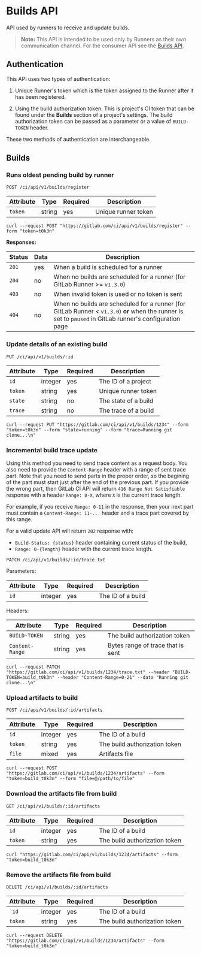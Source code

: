 # Builds API

API used by runners to receive and update builds.

>**Note:**
This API is intended to be used only by Runners as their own
communication channel. For the consumer API see the
[Builds API](../builds.md).

## Authentication

This API uses two types of authentication:

1. Unique Runner's token which is the token assigned to the Runner after it
   has been registered.

2. Using the build authorization token.
   This is project's CI token that can be found under the **Builds** section of
   a project's settings. The build authorization token can be passed as a
   parameter or a value of `BUILD-TOKEN` header.

These two methods of authentication are interchangeable.

## Builds

### Runs oldest pending build by runner

```
POST /ci/api/v1/builds/register
```

| Attribute | Type    | Required | Description         |
|-----------|---------|----------|---------------------|
| `token`   | string  | yes      | Unique runner token |


```
curl --request POST "https://gitlab.com/ci/api/v1/builds/register" --form "token=t0k3n"
```

**Responses:**

| Status | Data |Description                                                                |
|--------|------|---------------------------------------------------------------------------|
| `201`  | yes  | When a build is scheduled for a runner                                    |
| `204`  | no   | When no builds are scheduled for a runner (for GitLab Runner >= `v1.3.0`) |
| `403`  | no   | When invalid token is used or no token is sent                            |
| `404`  | no   | When no builds are scheduled for a runner (for GitLab Runner < `v1.3.0`) **or** when the runner is set to `paused` in GitLab runner's configuration page |

### Update details of an existing build

```
PUT /ci/api/v1/builds/:id
```

| Attribute | Type    | Required | Description          |
|-----------|---------|----------|----------------------|
| `id`      | integer | yes      | The ID of a project  |
| `token`   | string  | yes      | Unique runner token  |
| `state`   | string  | no       | The state of a build |
| `trace`   | string  | no       | The trace of a build |

```
curl --request PUT "https://gitlab.com/ci/api/v1/builds/1234" --form "token=t0k3n" --form "state=running" --form "trace=Running git clone...\n"
```

### Incremental build trace update

Using this method you need to send trace content as a request body. You also need to provide the `Content-Range` header
with a range of sent trace part. Note that you need to send parts in the proper order, so the begining of the part
must start just after the end of the previous part. If you provide the wrong part, then GitLab CI API will return `416
Range Not Satisfiable` response with a header `Range: 0-X`, where `X` is the current trace length.

For example, if you receive `Range: 0-11` in the response, then your next part must contain a `Content-Range: 11-...`
header and a trace part covered by this range.

For a valid update API will return `202` response with:
* `Build-Status: {status}` header containing current status of the build,
* `Range: 0-{length}` header with the current trace length.

```
PATCH /ci/api/v1/builds/:id/trace.txt
```

Parameters:

| Attribute | Type    | Required | Description          |
|-----------|---------|----------|----------------------|
| `id`      | integer | yes      | The ID of a build    |

Headers:

| Attribute       | Type    | Required | Description                       |
|-----------------|---------|----------|-----------------------------------|
| `BUILD-TOKEN`   | string  | yes      | The build authorization token     |
| `Content-Range` | string  | yes      | Bytes range of trace that is sent |

```
curl --request PATCH "https://gitlab.com/ci/api/v1/builds/1234/trace.txt" --header "BUILD-TOKEN=build_t0k3n" --header "Content-Range=0-21" --data "Running git clone...\n"
```


### Upload artifacts to build

```
POST /ci/api/v1/builds/:id/artifacts
```

| Attribute | Type    | Required | Description                   |
|-----------|---------|----------|-------------------------------|
| `id`      | integer | yes      | The ID of a build             |
| `token`   | string  | yes      | The build authorization token |
| `file`    | mixed   | yes      | Artifacts file                |

```
curl --request POST "https://gitlab.com/ci/api/v1/builds/1234/artifacts" --form "token=build_t0k3n" --form "file=@/path/to/file"
```

### Download the artifacts file from build

```
GET /ci/api/v1/builds/:id/artifacts
```

| Attribute | Type    | Required | Description                   |
|-----------|---------|----------|-------------------------------|
| `id`      | integer | yes      | The ID of a build             |
| `token`   | string  | yes      | The build authorization token |

```
curl "https://gitlab.com/ci/api/v1/builds/1234/artifacts" --form "token=build_t0k3n"
```

### Remove the artifacts file from build

```
DELETE /ci/api/v1/builds/:id/artifacts
```

| Attribute | Type    | Required | Description                   |
|-----------|---------|----------|-------------------------------|
| ` id`     | integer | yes      | The ID of a build             |
| `token`   | string  | yes      | The build authorization token |

```
curl --request DELETE "https://gitlab.com/ci/api/v1/builds/1234/artifacts" --form "token=build_t0k3n"
```
